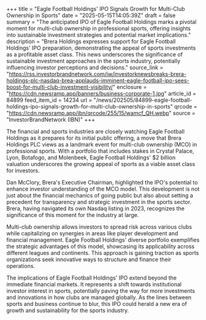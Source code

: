 +++
title = "Eagle Football Holdings' IPO Signals Growth for Multi-Club Ownership in Sports"
date = "2025-05-15T14:05:39Z"
draft = false
summary = "The anticipated IPO of Eagle Football Holdings marks a pivotal moment for multi-club ownership in professional sports, offering insights into sustainable investment strategies and potential market implications."
description = "Brera Holdings expresses support for Eagle Football Holdings' IPO preparation, demonstrating the appeal of sports investments as a profitable asset class. This news underscores the significance of sustainable investment approaches in the sports industry, potentially influencing investor perceptions and decisions."
source_link = "https://rss.investorbrandnetwork.com/iw/investorknewsbreaks-brera-holdings-plc-nasdaq-brea-applauds-imminent-eagle-football-ipo-sees-boost-for-multi-club-investment-visibility/"
enclosure = "https://cdn.newsramp.app/banners/business-corporate-1.jpg"
article_id = 84899
feed_item_id = 14234
url = "/news/202505/84899-eagle-football-holdings-ipo-signals-growth-for-multi-club-ownership-in-sports"
qrcode = "https://cdn.newsramp.app/ibn/qrcode/255/15/wamcf_QH.webp"
source = "InvestorBrandNetwork (IBN)"
+++

<p>The financial and sports industries are closely watching Eagle Football Holdings as it prepares for its initial public offering, a move that Brera Holdings PLC views as a landmark event for multi-club ownership (MCO) in professional sports. With a portfolio that includes stakes in Crystal Palace, Lyon, Botafogo, and Molenbeek, Eagle Football Holdings' $2 billion valuation underscores the growing appeal of sports as a viable asset class for investors.</p><p>Dan McClory, Brera's Executive Chairman, highlighted the IPO's potential to enhance investor understanding of the MCO model. This development is not just about the financial mechanics of going public but also about setting a precedent for transparency and strategic investment in the sports sector. Brera, having navigated its own Nasdaq listing in 2023, recognizes the significance of this moment for the industry at large.</p><p>Multi-club ownership allows investors to spread risk across various clubs while capitalizing on synergies in areas like player development and financial management. Eagle Football Holdings' diverse portfolio exemplifies the strategic advantages of this model, showcasing its applicability across different leagues and continents. This approach is gaining traction as sports organizations seek innovative ways to structure and finance their operations.</p><p>The implications of Eagle Football Holdings' IPO extend beyond the immediate financial markets. It represents a shift towards institutional investor interest in sports, potentially paving the way for more investments and innovations in how clubs are managed globally. As the lines between sports and business continue to blur, this IPO could herald a new era of growth and sustainability for the sports industry.</p>